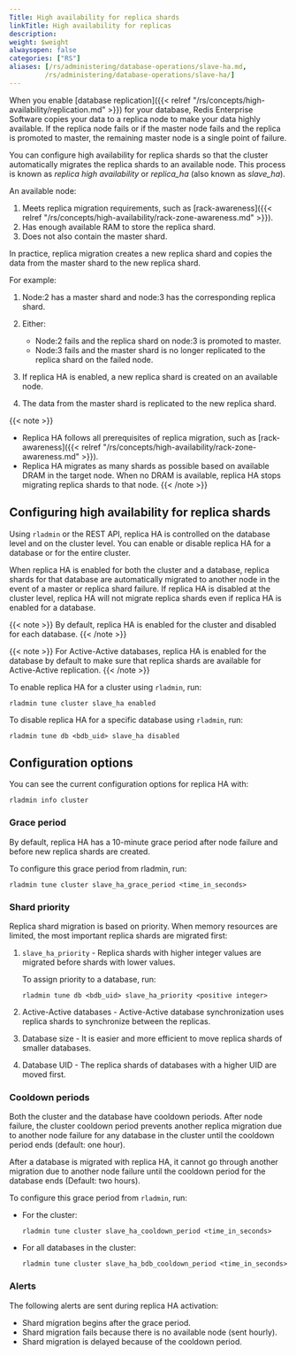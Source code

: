 ```yaml
---
Title: High availability for replica shards
linkTitle: High availability for replicas
description:
weight: $weight
alwaysopen: false
categories: ["RS"]
aliases: [/rs/administering/database-operations/slave-ha.md,
         /rs/administering/database-operations/slave-ha/]
---
```

When you enable [database replication]({{< relref "/rs/concepts/high-availability/replication.md" >}}) for your database,
Redis Enterprise Software copies your data to a replica node to make your data highly available.
If the replica node fails or if the master node fails and the replica is promoted to master,
the remaining master node is a single point of failure.<!--more-->

You can configure high availability for replica shards so that the cluster automatically migrates the replica shards to an available node.  This process is known as _replica high availability_ or _replica\_ha_ (also known as _slave\_ha_).

An available node:

1. Meets replica migration requirements, such as [rack-awareness]({{< relref "/rs/concepts/high-availability/rack-zone-awareness.md" >}}).
1. Has enough available RAM to store the replica shard.
1. Does not also contain the master shard.

In practice, replica migration creates a new replica shard and copies the data from the master shard to the new replica shard.

For example:

1. Node:2 has a master shard and node:3 has the corresponding replica shard.
1. Either:

    - Node:2 fails and the replica shard on node:3 is promoted to master.
    - Node:3 fails and the master shard is no longer replicated to the replica shard on the failed node.

1. If replica HA is enabled, a new replica shard is created on an available node.
1. The data from the master shard is replicated to the new replica shard.

{{< note >}}
- Replica HA follows all prerequisites of replica migration, such as [rack-awareness]({{< relref "/rs/concepts/high-availability/rack-zone-awareness.md" >}}).
- Replica HA migrates as many shards as possible based on available DRAM in the target node. When no DRAM is available, replica HA stops migrating replica shards to that node.
{{< /note >}}

## Configuring high availability for replica shards

Using `rladmin` or the REST API, replica HA is controlled on the database level and on the cluster level.
You can enable or disable replica HA for a database or for the entire cluster.

When replica HA is enabled for both the cluster and a database,
replica shards for that database are automatically migrated to another node in the event of a master or replica shard failure.
If replica HA is disabled at the cluster level,
replica HA will not migrate replica shards even if replica HA is enabled for a database.

{{< note >}}
By default, replica HA is enabled for the cluster and disabled for each database.
{{< /note >}}

{{< note >}}
For Active-Active databases, replica HA is enabled for the database by default to make sure that replica shards are available for Active-Active replication.
{{< /note >}}

To enable replica HA for a cluster using `rladmin`, run:

``` text
rladmin tune cluster slave_ha enabled
```

To disable replica HA for a specific database using `rladmin`, run:

``` text
rladmin tune db <bdb_uid> slave_ha disabled
```

## Configuration options

You can see the current configuration options for replica HA with:

``` text
rladmin info cluster
```

### Grace period

By default, replica HA has a 10-minute grace period after node failure and before new replica shards are created.

To configure this grace period from rladmin, run:

``` text
rladmin tune cluster slave_ha_grace_period <time_in_seconds>
```

### Shard priority

Replica shard migration is based on priority.  When memory resources are limited, the most important replica shards are migrated first:

1. `slave_ha_priority` - Replica shards with higher 
    integer values are migrated before shards with lower values.

    To assign priority to a database, run:

    ``` text
    rladmin tune db <bdb_uid> slave_ha_priority <positive integer>
    ```

1. Active-Active databases - Active-Active database synchronization uses replica shards to synchronize between the replicas.
1. Database size - It is easier and more efficient to move replica shards of smaller databases.
1. Database UID - The replica shards of databases with a higher UID are moved first.

### Cooldown periods

Both the cluster and the database have cooldown periods.
After node failure, the cluster cooldown period prevents another replica migration due to another node failure for any
database in the cluster until the cooldown period ends (default: one hour).

After a database is migrated with replica HA,
it cannot go through another migration due to another node failure until the cooldown period for the database ends (Default: two hours).

To configure this grace period from `rladmin`, run:

- For the cluster:

    ``` text
    rladmin tune cluster slave_ha_cooldown_period <time_in_seconds>
    ```

- For all databases in the cluster:

    ``` text
    rladmin tune cluster slave_ha_bdb_cooldown_period <time_in_seconds>
    ```

### Alerts

The following alerts are sent during replica HA activation:

- Shard migration begins after the grace period.
- Shard migration fails because there is no available node (sent hourly).
- Shard migration is delayed because of the cooldown period.
